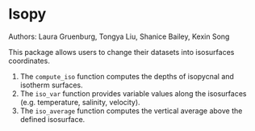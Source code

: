 # Isopy

Authors: Laura Gruenburg, Tongya Liu, Shanice Bailey, Kexin Song

This package allows users to change their datasets into isosurfaces coordinates.

1. The `compute_iso` function computes the depths of isopycnal and isotherm surfaces.
2. The `iso_var` function provides variable values along the isosurfaces (e.g. temperature, salinity, velocity).
3. The `iso_average` function computes the vertical average above the defined isosurface.